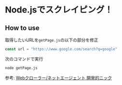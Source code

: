 # Node.jsでスクレイピング！

## How to use

取得したいURLを`getPage.js`の以下の部分を修正
```js
const url = "https://www.google.com/search?q=google"
```

次のコマンドで実行

```bash
node getPage.js
```

参考: <a href="https://www.amazon.co.jp/JS-Node-js%E3%81%AB%E3%82%88%E3%82%8BWeb%E3%82%AF%E3%83%AD%E3%83%BC%E3%83%A9%E3%83%BC-%E3%83%8D%E3%83%83%E3%83%88%E3%82%A8%E3%83%BC%E3%82%B8%E3%82%A7%E3%83%B3%E3%83%88%E9%96%8B%E7%99%BA%E3%83%86%E3%82%AF%E3%83%8B%E3%83%83%E3%82%AF-%E3%82%AF%E3%82%B8%E3%83%A9%E9%A3%9B%E8%A1%8C%E6%9C%BA/dp/4883379930" target="_blank">Webクローラー/ネットエージェント 開発的ニック</a>

